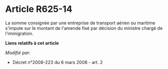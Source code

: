 # Article R625-14

La somme consignée par une entreprise de transport aérien ou maritime s'impute sur le montant de l'amende fixé par décision
du ministre chargé de l'immigration.

**Liens relatifs à cet article**

_Modifié par_:

  - Décret n°2008-223 du 6 mars 2008 - art. 2

